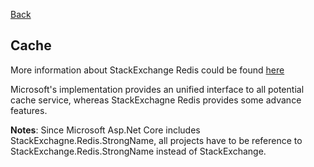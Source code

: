 [Back](../dotnet_core.md)

## Cache 

More information about StackExchange Redis could be found [here](https://stackexchange.github.io/StackExchange.Redis)

Microsoft's implementation provides an unified interface to all potential cache service, whereas StackExchagne Redis provides some advance features. 

__Notes__: Since Microsoft Asp.Net Core includes StackExchagne.Redis.StrongName, all projects have to be reference to StackExchange.Redis.StrongName instead of StackExchange. 